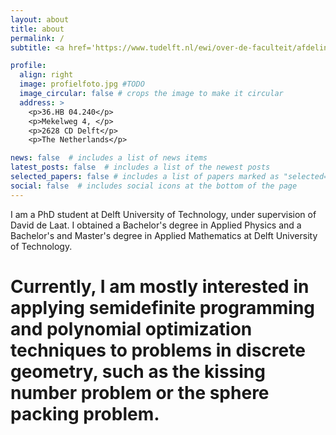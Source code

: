 ```yaml
---
layout: about
title: about
permalink: /
subtitle: <a href='https://www.tudelft.nl/ewi/over-de-faculteit/afdelingen/applied-mathematics/discrete-mathematics-optimization'>Delft University of Technology, EEMCS, DIAM, Discrete Mathematics and Optimization</a>

profile:
  align: right
  image: profielfoto.jpg #TODO
  image_circular: false # crops the image to make it circular
  address: >
    <p>36.HB 04.240</p>
    <p>Mekelweg 4, </p>
    <p>2628 CD Delft</p>
    <p>The Netherlands</p>

news: false  # includes a list of news items
latest_posts: false  # includes a list of the newest posts
selected_papers: false # includes a list of papers marked as "selected={true}"
social: false  # includes social icons at the bottom of the page
---
```


I am a PhD student at Delft University of Technology, under supervision of David de Laat. I obtained a Bachelor's degree in Applied Physics and a Bachelor's and Master's degree in Applied Mathematics at Delft University of Technology.

Currently, I am mostly interested in applying semidefinite programming and polynomial optimization techniques to problems in discrete geometry, such as the kissing number problem or the sphere packing problem.
=====


